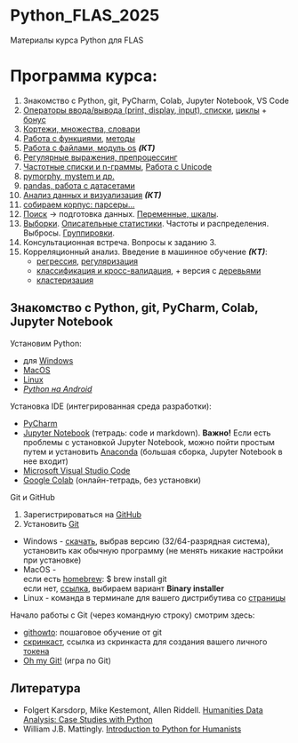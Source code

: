 # Python_FLAS_2025
Материалы курса Python для FLAS

# Программа курса: 
1. Знакомство с Python, git, PyCharm, Colab, Jupyter Notebook, VS Code
2. [Операторы ввода/вывода (print, display, input), списки](https://github.com/AnnSenina/Python_FLAS_2025/blob/main/notebooks/Python_1_Intro.ipynb), [циклы](https://github.com/AnnSenina/Python_FLAS_2025/blob/main/notebooks/Python_2_if%2C_while%2C_for.ipynb) + [бонус](https://github.com/AnnSenina/Python_FLAS_2025/blob/main/notebooks/%D0%91%D0%BE%D1%82%D1%8B_HomoDigitus.ipynb)
3. [Кортежи, множества, словари](https://github.com/AnnSenina/Python_FLAS_2025/blob/main/notebooks/Python_3_tuple%2C_set%2C_dict.ipynb)
4. [Работа с функциями](https://github.com/AnnSenina/Python_FLAS_2025/blob/main/notebooks/Python_4_Function.ipynb), [методы](https://github.com/AnnSenina/Python_FLAS_2025/blob/main/notebooks/Python_5_%D0%A8%D0%BF%D0%B0%D1%80%D0%B3%D0%B0%D0%BB%D0%BA%D0%B0_%D0%BF%D0%BE_%D0%BC%D0%B5%D1%82%D0%BE%D0%B4%D0%B0%D0%BC.ipynb)
5. [Работа с файлами, модуль os](https://github.com/AnnSenina/Python_FLAS_2025/blob/main/notebooks/Python_6_os%2C_files.ipynb) ***(КТ)***
6. [Регулярные выражения, препроцессинг](https://github.com/AnnSenina/Python_FLAS_2025/blob/main/notebooks/Python_7_regex.ipynb)
7. [Частотные списки и n-граммы](https://github.com/AnnSenina/Python_FLAS_2025/blob/main/notebooks/Python_8_NLTK%2C_%D1%87%D0%B0%D1%81%D1%82%D0%BE%D1%82%D0%BD%D1%8B%D0%B5_%D1%81%D0%BF%D0%B8%D1%81%D0%BA%D0%B8%2C_n_%D0%B3%D1%80%D0%B0%D0%BC%D0%BC%D1%8B.ipynb), [Работа с Unicode](https://github.com/AnnSenina/Python_CL_2024/blob/main/notebooks/%D0%A0%D0%B0%D0%B1%D0%BE%D1%82%D0%B0_%D1%81_Unicode_%D0%B2_Python.ipynb)
8. [pymorphy, mystem и др.](https://github.com/AnnSenina/Python_FLAS_2025/blob/main/notebooks/Python_9_pymorphy%2C_mystem.ipynb)
9. [pandas, работа с датасетами](https://github.com/AnnSenina/Python_FLAS_2025/blob/main/notebooks/Python_10_pandas.ipynb)
10. [Анализ данных и визуализация](https://github.com/AnnSenina/Python_FLAS_2025/blob/main/notebooks/Python_11_Viz.ipynb) ***(КТ)***
11. [собираем корпус: парсеры...](https://github.com/AnnSenina/Python_FLAS_2025/blob/main/notebooks/Python_12_BeautifulSoup.ipynb)
12. [Поиск](https://github.com/AnnSenina/Python_FLAS_2025/blob/main/notebooks/search_data.md) -> подготовка данных. [Переменные, шкалы](https://github.com/AnnSenina/Python_FLAS_2025/blob/main/notebooks/pandas_%D0%BF%D0%B5%D1%80%D0%B5%D0%BC%D0%B5%D0%BD%D0%BD%D1%8B%D0%B5_%D0%B8_%D1%88%D0%BA%D0%B0%D0%BB%D1%8B.ipynb).
13. [Выборки](https://github.com/AnnSenina/Python_FLAS_2025/blob/main/notebooks/4_%D0%B2%D1%8B%D0%B1%D0%BE%D1%80%D0%BA%D0%B8.ipynb). [Описательные статистики](https://github.com/AnnSenina/Python_FLAS_2025/blob/main/notebooks/5_%D0%9E%D0%BF%D0%B8%D1%81%D0%B0%D1%82%D0%B5%D0%BB%D1%8C%D0%BD%D1%8B%D0%B5_%D1%81%D1%82%D0%B0%D1%82%D0%B8%D1%81%D1%82%D0%B8%D0%BA%D0%B8.ipynb). Частоты и распределения. Выбросы. [Группировки](https://github.com/AnnSenina/Python_FLAS_2025/blob/main/notebooks/6_%D1%87%D0%B0%D1%81%D1%82%D0%BE%D1%82%D1%8B%2C_pandas.ipynb).
14. Консультационная встреча. Вопросы к заданию 3.
15. Корреляционный анализ. Введение в машинное обучение ***(КТ)***:
    - [регрессия](https://github.com/AnnSenina/Python_FLAS_2025/blob/main/notebooks/11_linreg.ipynb), [регуляризация](https://github.com/AnnSenina/python_hse_2024/blob/main/notebooks/12_%D0%9C%D0%BE%D0%B4%D0%B8%D1%84%D0%B8%D0%BA%D0%B0%D1%86%D0%B8%D0%B8_linreg.ipynb)
    - [классификация и кросс-валидация](https://github.com/AnnSenina/Python_FLAS_2025/blob/main/notebooks/12_logisticreg%2C%20validation.ipynb), + версия с [деревьями](https://colab.research.google.com/drive/1DA86KDzHyZvsK2u-G_mtLQD4qQ3pcSHS?usp=sharing)
    - [кластеризация](https://colab.research.google.com/drive/1TUsUfOHVtQM3iWmzFx3o0fo1pmOjedLb?usp=sharing)

## Знакомство с Python, git, PyCharm, Colab, Jupyter Notebook 
Установим Python:

- для [Windows](https://www.python.org/downloads/windows/)
- [MacOS](https://www.python.org/downloads/macos/)
- [Linux](https://www.python.org/downloads/source/)
- *[Python на Android](https://pythonru.com/baza-znanij/python-na-android)*

Установка IDE (интегрированная среда разработки):
- [PyCharm](www.jetbrains.com/pycharm/download/)
- [Jupyter Notebook](https://jupyter.org/install) (тетрадь: code и markdown). **Важно!** Если есть проблемы с установкой Jupyter Notebook, можно пойти простым путем и установить [Anaconda](https://www.anaconda.com/download#downloads) (большая сборка, Jupyter Notebook в нее входит)
- [Microsoft Visual Studio Code](https://code.visualstudio.com/download)
- [Google Colab](https://colab.research.google.com) (онлайн-тетрадь, без установки)

Git и GitHub
1. Зарегистрироваться на [GitHub](https://github.com)
2. Установить [Git](https://git-scm.com/downloads)

- Windows - [скачать](https://git-scm.com/download/win), выбрав версию (32/64-разрядная система), установить как обычную программу (не менять никакие настройки при установке)  
- MacOS -  
если есть [homebrew](https://brew.sh): $ brew install git  
если нет, [ссылка](https://git-scm.com/download/mac), выбираем вариант **Binary installer**  
- Linux - команда в терминале для вашего дистрибутива со [страницы](https://git-scm.com/download/linux)  

Начало работы с Git (через командную строку) смотрим здесь:
- [githowto](https://githowto.com/ru): пошаговое обучение от git
- [скринкаст](https://youtu.be/piq5dSX7hL0), ссылка из скринкаста для создания вашего личного [токена](https://github.com/settings/tokens/new)
- [Oh my Git!](https://ohmygit.org/) (игра по Git)

## Литература
- Folgert Karsdorp, Mike Kestemont, Allen Riddell. [Humanities Data Analysis: Case Studies with Python](https://www.humanitiesdataanalysis.org/index.html)
- William J.B. Mattingly. [Introduction to Python for Humanists](http://python-textbook.pythonhumanities.com/intro.html)
